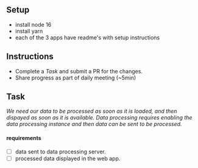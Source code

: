 ## Setup

+ install node 16
+ install yarn
+ each of the 3 apps have readme's with setup instructions
## Instructions

+ Complete a *Task* and submit a PR for the changes.
+ Share progress as part of daily meeting (~5min)

## Task

_We need our data to be processed as soon as it is loaded, and then dispayed as soon as it is available. Data processing requires *enabling* the data processing instance and then data can be sent to be processed._

#### requirements

- [ ] data sent to data processing server.
- [ ] processed data displayed in the web app.